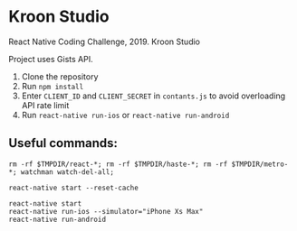 # Kroon Studio
React Native Coding Challenge, 2019. Kroon Studio

Project uses Gists API.

1. Clone the repository
2. Run `npm install`
3. Enter `CLIENT_ID` and `CLIENT_SECRET` in `contants.js` to avoid overloading API rate limit
4. Run `react-native run-ios` or `react-native run-android`

## Useful commands: 
```
rm -rf $TMPDIR/react-*; rm -rf $TMPDIR/haste-*; rm -rf $TMPDIR/metro-*; watchman watch-del-all;

react-native start --reset-cache

react-native start
react-native run-ios --simulator="iPhone Xs Max"
react-native run-android
```
